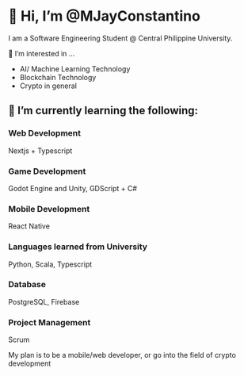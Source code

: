 # 👋 Hi, I’m @MJayConstantino
I am a Software Engineering Student @ Central Philippine University.

👀 I’m interested in ...

- AI/ Machine Learning Technology
- Blockchain Technology
- Crypto in general

## 🌱 I’m currently learning the following:

### Web Development
Nextjs + Typescript
### Game Development
Godot Engine and Unity, GDScript + C#
### Mobile Development
React Native
### Languages learned from University
Python, Scala, Typescript
### Database
PostgreSQL, Firebase
### Project Management
Scrum

My plan is to be a mobile/web developer, or go into the field of crypto development

